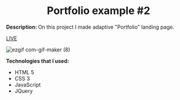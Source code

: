 <h1 align = "center">Portfolio example #2</h1>
<p><b>Description: </b>On this project I made adaptive "Portfolio" landing page.</p> 
<a href="https://vladyslavos.github.io/Portfolio_example_-2/">LIVE</a>

![ezgif com-gif-maker (8)](https://user-images.githubusercontent.com/67589338/123796090-69def400-d8ed-11eb-950e-140c2e22865c.gif)

<b>Technologies that I used:</b>
<ul>
  <li>HTML 5</li>
  <li>CSS 3</li>
  <li>JavaScript</li>
  <li>JQuery</li>
</ul>


